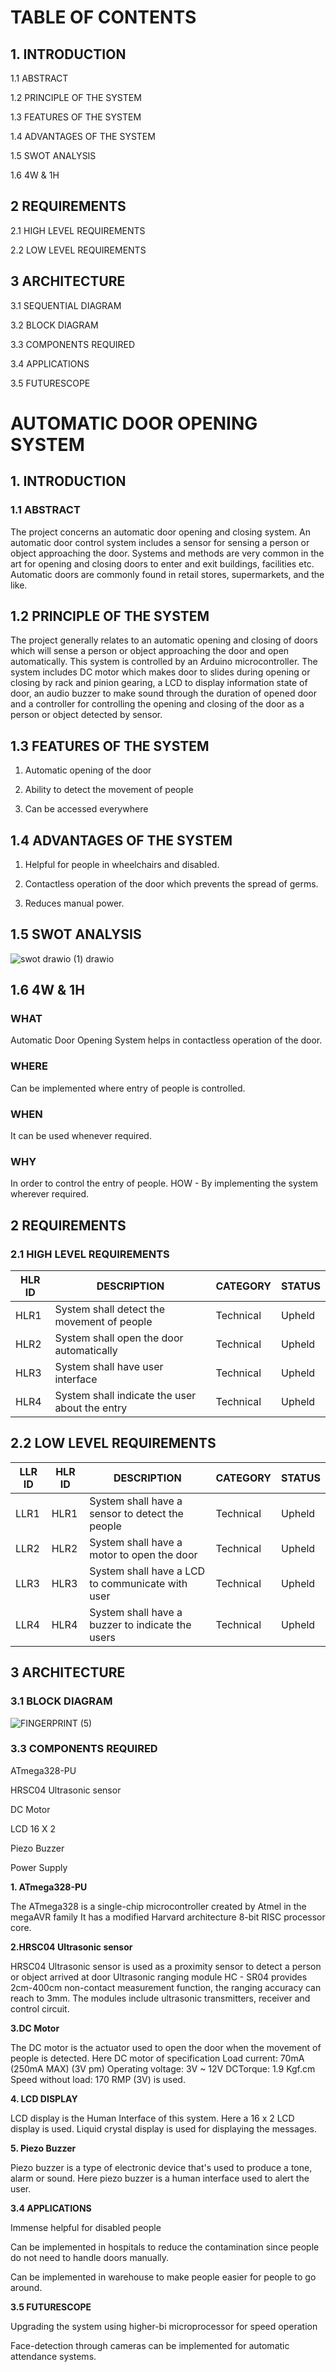  # TABLE OF CONTENTS

## 1. INTRODUCTION
1.1  ABSTRACT

1.2  PRINCIPLE OF THE SYSTEM

1.3   FEATURES OF THE SYSTEM

1.4 ADVANTAGES OF THE SYSTEM

1.5  SWOT ANALYSIS

1.6 4W & 1H

## 2 REQUIREMENTS

2.1 HIGH LEVEL REQUIREMENTS

2.2 LOW LEVEL REQUIREMENTS

## 3 ARCHITECTURE

3.1 SEQUENTIAL DIAGRAM

3.2 BLOCK DIAGRAM

3.3 COMPONENTS REQUIRED

3.4 APPLICATIONS

3.5 FUTURESCOPE

# AUTOMATIC DOOR OPENING SYSTEM


## 1. INTRODUCTION

 ### 1.1  ABSTRACT

The project concerns an automatic door opening and closing system. An automatic door control system includes a sensor for sensing a person or object approaching the door. Systems and methods are very common in the art for opening and closing doors to enter and exit buildings, facilities etc. Automatic doors are commonly found in retail stores, supermarkets, and the like.
 
## 1.2  PRINCIPLE OF THE SYSTEM
The project generally relates to an automatic opening and closing of doors which will sense a person or object approaching the door and open automatically. This system is controlled by an Arduino microcontroller. The system includes DC motor which makes door to slides during opening or closing by rack and pinion gearing, a LCD to display information state of door, an audio buzzer to make sound through the duration of opened door and a controller for controlling the opening and closing of the door as a person or object detected by sensor.
 
## 1.3   FEATURES OF THE SYSTEM

1. Automatic opening of the door 

2. Ability to detect the movement of people

3. Can be accessed everywhere

## 1.4 ADVANTAGES OF THE SYSTEM

1. Helpful for people in wheelchairs and disabled.

2. Contactless operation of the door which prevents the spread of germs.

3. Reduces manual power.
 
## 1.5  SWOT ANALYSIS
![swot drawio (1) drawio](https://user-images.githubusercontent.com/98818008/157258093-dae6e900-8d35-46c2-88d5-29538f383bf5.png)

## 1.6 4W & 1H
### WHAT 
Automatic Door Opening System helps in contactless operation of the door.
### WHERE 
Can be implemented where entry of people is controlled.
### WHEN 
It can be used whenever required.
### WHY 
In order to control the entry of people.
HOW - By implementing the system wherever required.
 
## 2 REQUIREMENTS
### 2.1 HIGH LEVEL REQUIREMENTS
HLR ID|DESCRIPTION|CATEGORY|STATUS
|-|-|-|-|
HLR1|System shall detect the movement of people|Technical|Upheld
HLR2|System shall open the door automatically|Technical|Upheld
HLR3|System shall have user interface| Technical|Upheld
HLR4|System shall indicate the user about the entry| Technical| Upheld

 
## 2.2 LOW LEVEL REQUIREMENTS
LLR ID|HLR ID|DESCRIPTION|CATEGORY|STATUS
|-|-|-|-|-|
LLR1|HLR1|System shall have a sensor to detect the people| Technical|Upheld
LLR2|HLR2|System shall have a motor to open the  door|Technical|Upheld
LLR3|HLR3|System shall have a LCD to communicate with user|Technical|Upheld
LLR4|HLR4|System shall have a buzzer to indicate the users|Technical|Upheld

 
## 3 ARCHITECTURE

### 3.1 BLOCK DIAGRAM
![FINGERPRINT (5)](https://user-images.githubusercontent.com/98818008/157259509-db436d38-185b-4e2b-be0b-cf976f467825.jpg)


### 3.3 COMPONENTS REQUIRED

ATmega328-PU

HRSC04 Ultrasonic sensor

 DC Motor
 
LCD 16 X 2

Piezo Buzzer

Power Supply

**1. ATmega328-PU**

The ATmega328 is a single-chip microcontroller created by Atmel in the megaAVR family It has a modified Harvard architecture 8-bit RISC processor core.

**2.HRSC04 Ultrasonic sensor**

 HRSC04 Ultrasonic sensor is used as a proximity sensor to detect a    person or object arrived at door
Ultrasonic ranging module HC - SR04 provides 2cm-400cm non-contact measurement function, the ranging accuracy can reach to 3mm. The modules include ultrasonic transmitters, receiver and control circuit.

**3.DC Motor**

The DC motor is the actuator used to open the door when the movement of people is detected.
Here DC motor of specification 
          Load current: 70mA (250mA MAX) (3V pm)
          Operating voltage: 3V ~ 12V DCTorque: 1.9 Kgf.cm
           Speed without load: 170 RMP (3V) is  used.


**4. LCD DISPLAY**

         
  LCD display is the Human Interface of this system. Here a 16 x 2 LCD display is used. Liquid crystal display is used for displaying the messages. 

**5. Piezo Buzzer**

 Piezo buzzer is a type of electronic device that's used to produce a tone, alarm or sound.
Here piezo buzzer is a human interface used to alert  the user.

**3.4 APPLICATIONS**

Immense helpful for disabled people

Can be implemented in hospitals to reduce the contamination since people do not need to handle doors manually.

Can be implemented in warehouse to make people easier for people to go around.

**3.5 FUTURESCOPE**

Upgrading the system using higher-bi microprocessor for speed operation

Face-detection through cameras can be implemented for automatic attendance systems.
 
 
 
 


